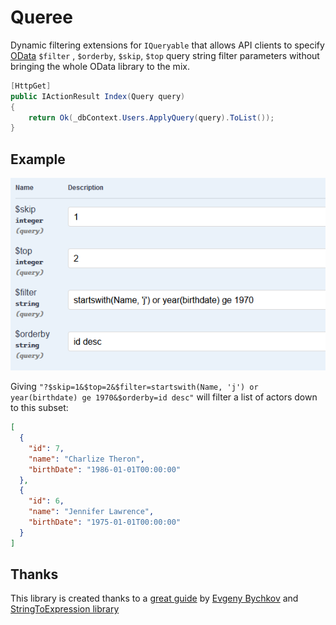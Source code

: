 ﻿# Queree

Dynamic filtering extensions for `IQueryable` that allows API clients to specify 
[OData][odata] `$filter` , `$orderby`, `$skip`, `$top` query string filter parameters without bringing the whole OData library to the mix.

```c#
[HttpGet]
public IActionResult Index(Query query)
{
    return Ok(_dbContext.Users.ApplyQuery(query).ToList());
}
```


## Example

![](images/query_params.png)

Giving `"?$skip=1&$top=2&$filter=startswith(Name, 'j') or year(birthdate) ge 1970&$orderby=id desc"` will filter a list of actors down to this subset:

```json
[
  {
    "id": 7,
    "name": "Charlize Theron",
    "birthDate": "1986-01-01T00:00:00"
  },
  {
    "id": 6,
    "name": "Jennifer Lawrence",
    "birthDate": "1975-01-01T00:00:00"
  }
]
```



## Thanks

This library is created thanks to a [great guide][guide] by [Evgeny Bychkov](https://twitter.com/bychkovea) and [StringToExpression library][lib] 

[odata]: https://www.odata.org/documentation/odata-version-2-0/uri-conventions/#_45_filter_system_query_option_filter_13
[guide]: http://codewithevgeny.com/web-api-odata/
[lib]: https://github.com/codecutout/StringToExpression